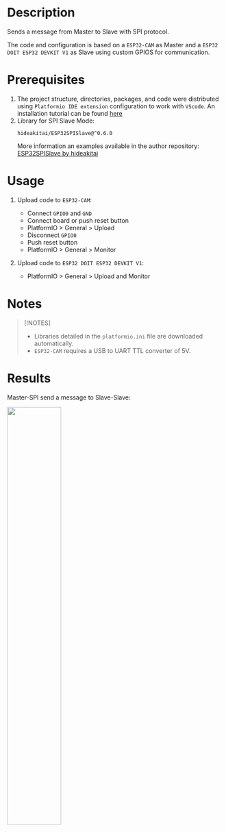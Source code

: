 # Description
Sends a message from Master to Slave with SPI protocol.

The code and configuration is based on a `ESP32-CAM` as Master and a `ESP32 DOIT ESP32 DEVKIT V1` as Slave using custom GPIOS for communication.
# Prerequisites 
1. The project structure, directories, packages, and code were distributed using `Platformio IDE extension` configuration to work with `VScode`. An installation tutorial can be found [here](https://randomnerdtutorials.com/vs-code-platformio-ide-esp32-esp8266-arduino/)
2. Library for SPI Slave Mode:
    ```
    hideakitai/ESP32SPISlave@^0.6.0
    ```
    More information an examples available in the author repository:
    [ESP32SPISlave by hideakitai](https://github.com/hideakitai/ESP32SPISlave/tree/main)
    
# Usage
1. Upload code to `ESP32-CAM`:
    - Connect `GPIO0` and `GND` 
    - Connect board or push reset button 
    - PlatformIO > General > Upload
    - Disconnect `GPIO0`
    - Push reset button 
    - PlatformIO > General > Monitor

2. Upload code to `ESP32 DOIT ESP32 DEVKIT V1`:
    - PlatformIO > General > Upload and Monitor

# Notes
> [!NOTES]
> - Libraries detailed in the `platformio.ini` file are downloaded automatically.
> - `ESP32-CAM` requires a USB to UART TTL converter of 5V.

# Results

Master-SPI send a message to Slave-Slave: 

<img src="https://github.com/javierandrango/microcontrollers/images/SPI1.png" width="50%">